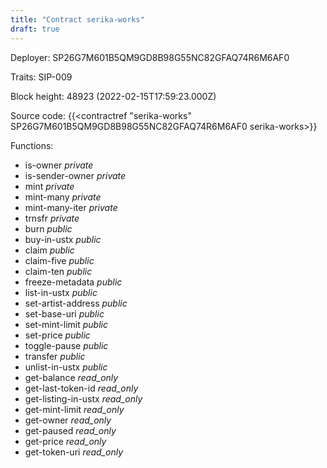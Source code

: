 ```yaml
---
title: "Contract serika-works"
draft: true
---
```

Deployer: SP26G7M601B5QM9GD8B98G55NC82GFAQ74R6M6AF0

Traits:
SIP-009 



Block height: 48923 (2022-02-15T17:59:23.000Z)

Source code: {{<contractref "serika-works" SP26G7M601B5QM9GD8B98G55NC82GFAQ74R6M6AF0 serika-works>}}

Functions:

* is-owner _private_
* is-sender-owner _private_
* mint _private_
* mint-many _private_
* mint-many-iter _private_
* trnsfr _private_
* burn _public_
* buy-in-ustx _public_
* claim _public_
* claim-five _public_
* claim-ten _public_
* freeze-metadata _public_
* list-in-ustx _public_
* set-artist-address _public_
* set-base-uri _public_
* set-mint-limit _public_
* set-price _public_
* toggle-pause _public_
* transfer _public_
* unlist-in-ustx _public_
* get-balance _read_only_
* get-last-token-id _read_only_
* get-listing-in-ustx _read_only_
* get-mint-limit _read_only_
* get-owner _read_only_
* get-paused _read_only_
* get-price _read_only_
* get-token-uri _read_only_

